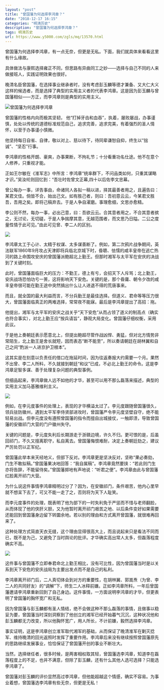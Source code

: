 ```yaml
---
layout: "post"
title: "曾国藩为何选择李鸿章？"
date: "2018-12-17 16:15"
categories: "明清历史"
description: "曾国藩为何选择李鸿章？"
tags: 明清历史
url: https://www.y5000.com/zgls/mq/13570.html
---
```






曾国藩为何选择李鸿章，有一点无奈，但更是无私。下面，我们就具体来看看这里有什么缘故。

具体做法与康熙选择雍正不同，但思路有异曲同工之妙——选择与自己不同的人来做接班人，实践证明效果也很好。

晚清名臣曾国藩，在选择事业继承者时，没有考虑彭玉麟等德才兼备、又大仁大义这样的候选者，而是选择了典型的实用主义者的代表李鸿章。这是因为彭玉麟与曾国藩相似——方正，而李鸿章则是典型的实用主义。

![曾国藩为何选择李鸿章](/uploads/allimg/170215/6-1F215140S3U7.JPG)

曾国藩的性格内向而极其坚韧，
他“打掉牙齿和血吞”，执着，屡败屡战，办事谨慎，处处以传统的道德标准规范自己，追求完善，追求完美，有着强烈的圣人情怀，以至于办事谨小慎微。

他坚持每日自省、自律，敬以对上、慈以待下，待同辈谦恕自抑，终生以“拙诚”、“坚忍”行事。

李鸿章的性格开朗、豪爽，办事果断，不拘礼节；十分看重功名仕途。他不在意个人修养，只重视才能。

正如王尔敏在《淮军志》中所言：李鸿章“统率群下，不问品类如何，只重其谋略才识。”吴汝纶则回忆到：“吾壮时佐曾文正幕,四十以后佐李文忠幕。

曾公每办一事，详告事由，命诸同人各拟一稿以进，择其最善者用之，且遍告曰：某君文佳。倘皆不合，始出己文。如有胜己者，则曰：吾初意云云，今某君文胜吾，吾用之矣。即将己稿弃去。于是人争自濯磨。事理愈细，文思亦愈精。

李公则不然，每办一事，必出己意，曰：吾欲云云。合其意者用之，不合其意者摈之，无讨论，无切磋，于是人争揣摩其意，无越范围者，而文思乃日隘。二公之度量性情于此可见。”由此可见曾、李二人的区别。

![](https://img.y5000.com/uploads/allimg/170215/14110RY4-0.jpg)

李鸿章太工于心计、太精于权谋、太多谋善断了。例如，第二次鸦片战争期间，英法联军1860年9月攻占天津即将兵临北京城下时，昏聩、怯懦的咸丰皇帝在逃亡热河的路上命围攻安庆的曾国藩派鲍超北上勤王。但那时湘军与太平军在安庆的决战到了关键时刻。

此时，曾国藩面临巨大的压力：不勤王，德上有亏，会招天下人斥骂；北上勤王，安庆战场恐怕功亏一篑，这将影响天下安危。关键的是，那个昏庸、朝令夕改的咸丰皇帝很可能在勤王途中突然搞出什么让人进退不得的荒唐事来。

而且，就全国的最大利益而言，不分兵勤王是最佳选择。但道义、君命等等压力很大，曾国藩面临真正的两难选择，常常夜不能寐。最后是李鸿章提出了高招：拖。

他提出，湘军与太平军的安庆之战关乎“天下安危”从而占领了道义的制高点（确实也符合事实），对北上勤王应“按兵请旨”，静观大局变化。曾国藩仔细权衡，采用此议。

于是他上奏朝廷表示愿意北上，但提出鲍超尽管作战凶悍、勇猛，但对北方情势非常陌生，北上勤王是舍长就短，因而表态“断不能至”，所以奏请朝廷在胡林翼和自己之间“酌派一人进京护卫根本”。

这其实是在刻意以负责任的借口在拖延时间，因为往返奏报大约需要一个月。果然不出曾、李二人所料，不久就接到朝廷“和议”已成，不必北上勤王的命令。这是李鸿章足智多谋、善于处理复杂问题的典型事例。

但细品起来，李鸿章做人远不如他的才华，甚至可以用不那么磊落来描述，典型的实用主义加马基雅维利主义。

![](https://img.y5000.com/uploads/allimg/170215/14110U293-1.jpg)

例如，在李元度事件的处理上，表现的才华横溢太过了。李元度跟随曾国藩很久，领兵驻防徽州，遇到太平军李侍贤部进攻时，曾国藩严令李元度坚壁自守，绝不能轻易出战。但李元度没有遵照曾国藩的指令而擅自出城接仗，一触即溃，导致曾国藩的安徽祁门大营的门户徽州失守。

关键的问题是，李元度失利后长期游走于浙赣边境，许久不归。更可恨的是，后虽回祁门，不久又擅离职守，私自离去。曾国藩悔恨难耐，决定上奏朝廷劾之，建议严厉处罚以正军纪。

曾国藩此举本来天经地义，但部下反对。李鸿章更是坚决反对，坚称“果必奏劾，门生不敢拟稿。”曾国藩果决地回答：“我自属稿”。李鸿章竟然要挟：“若此则门生亦将告辞，不能留侍矣。”曾国藩掷地有声地说：“听君之便”。李鸿章由此与曾国藩红脸离开祁门大营。

为什么说这件事情李鸿章精明过分了？因为，在安徽祁门，条件艰苦，他内心里早就不想呆下去了，可又不能一走了之，否则将为天下人耻笑。

而李元度事件的处理，既表明了他为部下的一时失利免于严惩而不惜与老师翻脸，从而体现了他的侠肝义胆，又为他暂时离开祁门艰苦之地、以后条件变好如果需要还能回到曾国藩身边留下转圜余地。若以别的理由和方式离开曾国藩，就很难再回来了。

这种处理方式简直天衣无缝，这个理由显得很高大上，而且说起来只是看法不同而已，既不是为己，又避免了当时舆论的批评。才华确实高出常人太多，但磊落程度确实不高。

![](https://img.y5000.com/uploads/allimg/170215/14110V3X-2.jpg)

这件事与曾国藩不立即奉君命北上勤王相比，没有可比性，因为曾国藩当时是以关系到天下安危的安庆战局为主要出发点而不是自己的私利。

李鸿章离开祁门后，二人真切体会到对方的重要性，在胡林翼、郭嵩焘（为曾、李二人的共同好友）的“调解”下，师生二人冰释前嫌。正如李鸿章所料，一年后曾国藩邀请李鸿章重新回到了自己身边。这件事情，一方面说明李鸿章的才华，但更表明了曾国藩的胸怀宽广和无私。

因为曾国藩与彭玉麟都有圣人情结，绝不会做这种不那么磊落的事情，且做事以稳妥为要，曾国藩当时深刻洞察到了他创立的湘军已经开始暮气沉沉，这种状况他和彭玉麟都无力改变，所以他胸怀宽广，用人所长，不计前嫌，毅然选择李鸿章。

事实证明，这是李鸿章创立淮军取代湘军的基础，从而保证了晚清淮军在剿灭捻军、维持晚清的回光返照时发挥了重要作用。李鸿章后来没有继续按照曾国藩原先的思路继续发展事业，恰恰保证了曾国藩开创的事业不断壮大。

当然，选择继任者，很多时候，是两害相权取其轻，曾国藩选李鸿章，知道李在磊落程度上的不足，也并不满意，但除了彭玉麟，还有什么其他人选可选择？只能选李鸿章了。

曾国藩对彭玉麟的评价显然高过李鸿章，但他能超越这个情感，确实不容易。为事业着想，曾国藩选李鸿章有些无奈，但更是无私！
